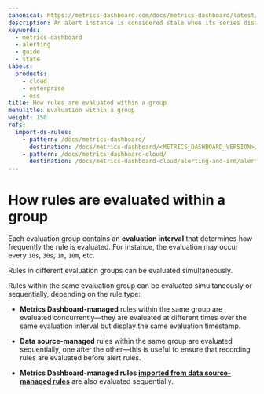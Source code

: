 ```yaml
---
canonical: https://metrics-dashboard.com/docs/metrics-dashboard/latest/alerting/fundamentals/alert-rule-evaluation/evaluation-within-a-group/
description: An alert instance is considered stale when its series disappears for a number of consecutive evaluation intervals. Learn how Metrics Dashboard resolves them.
keywords:
  - metrics-dashboard
  - alerting
  - guide
  - state
labels:
  products:
    - cloud
    - enterprise
    - oss
title: How rules are evaluated within a group
menuTitle: Evaluation within a group
weight: 150
refs:
  import-ds-rules:
    - pattern: /docs/metrics-dashboard/
      destination: /docs/metrics-dashboard/<METRICS_DASHBOARD_VERSION>/alerting/alerting-rules/alerting-migration/
    - pattern: /docs/metrics-dashboard-cloud/
      destination: /docs/metrics-dashboard-cloud/alerting-and-irm/alerting/alerting-rules/alerting-migration/
---
```


# How rules are evaluated within a group

Each evaluation group contains an **evaluation interval** that determines how frequently the rule is evaluated. For instance, the evaluation may occur every `10s`, `30s`, `1m`, `10m`, etc.

Rules in different evaluation groups can be evaluated simultaneously.

Rules within the same evaluation group can be evaluated simultaneously or sequentially, depending on the rule type:

- **Metrics Dashboard-managed** rules within the same group are evaluated concurrently—they are evaluated at different times over the same evaluation interval but display the same evaluation timestamp.

- **Data source-managed** rules within the same group are evaluated sequentially, one after the other—this is useful to ensure that recording rules are evaluated before alert rules.

- **Metrics Dashboard-managed rules [imported from data source-managed rules](ref:import-ds-rules)** are also evaluated sequentially.
